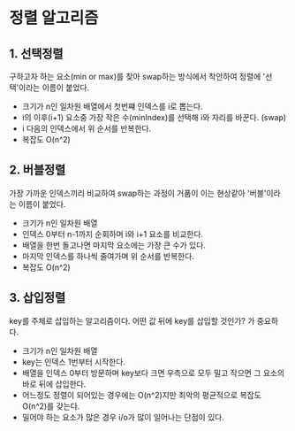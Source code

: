 # 정렬 알고리즘

## 1. 선택정렬
구하고자 하는 요소(min or max)를 찾아 swap하는 방식에서 착안하여 정렬에 '선택'이라는 이름이 붙었다.
- 크기가 n인 일차원 배열에서 첫번쨰 인덱스를 i로 뽑는다.
- i의 이후(i+1) 요소중 가장 작은 수(minIndex)를 선택해 i와 자리를 바꾼다. (swap)
- i 다음의 인덱스에서 위 순서를 반복한다.
- 복잡도 O(n^2)

## 2. 버블정렬
가장 가까운 인덱스끼리 비교하여 swap하는 과정이 거품이 이는 현상같아 '버블'이라는 이름이 붙었다.
- 크기가 n인 일차원 배열
- 인덱스 0부터 n-1까지 순회하며 i와 i+1 요소를 비교한다.
- 배열을 한번 돌고나면 마지막 요소에는 가장 큰 수가 있다.
- 마지막 인덱스를 하나씩 줄여가며 위 순서를 반복한다.
- 복잡도 O(n^2)

## 3. 삽입정렬
key를 주체로 삽입하는 알고리즘이다. 어떤 값 뒤에 key를 삽입할 것인가? 가 중요하다.
- 크기가 n인 일차원 배열
- key는 인덱스 1번부터 시작한다.
- 배열을 인덱스 0부터 방문하며 key보다 크면 우측으로 모두 밀고 작으면 그 요소의 바로 뒤에 삽입한다.
- 어느정도 정렬이 되어있는 경우에는 O(n^2)지만 최악의 평균적으로 복잡도 O(n^2)를 갖는다.
- 밀어야 하는 요소가 많은 경우 i/o가 많이 일어나는 단점이 있다.